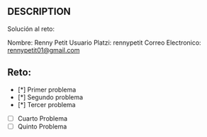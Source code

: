 ## DESCRIPTION

Solución al reto:

Nombre: Renny Petit
Usuario Platzi: rennypetit
Correo Electronico: rennypetit01@gmail.com

## Reto:

- [*] Primer problema
- [*] Segundo problema
- [*] Tercer problema
- [ ] Cuarto Problema
- [ ] Quinto Problema
